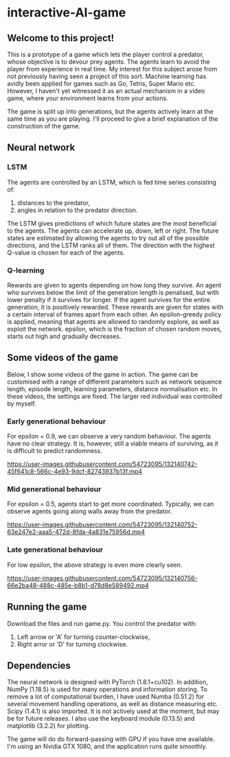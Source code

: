 # interactive-AI-game
## Welcome to this project!

This is a prototype of a game which lets the player control a predator, whose objective is to devour prey agents. The agents learn to avoid the player from experience in real time. My interest for this subject arose from not previously having seen a project of this sort. Machine learning has avidly been applied for games such as Go, Tetris, Super Mario etc. However, I haven't yet witnessed it as an actual mechanism in a video game, where your environment learns from your actions. 

The game is split up into generations, but the agents actively learn at the same time as you are playing. I'll proceed to give a brief explanation of the construction of the game.

## Neural network
### LSTM

The agents are controlled by an LSTM, which is fed time series consisting of:
1. distances to the predator,
2. angles in relation to the predator direction.

The LSTM gives predictions of which future states are the most beneficial to the agents. The agents can accelerate up, down, left or right. The future states are estimated by allowing the agents to try out all of the possible directions, and the LSTM ranks all of them. The direction with the highest Q-value is chosen for each of the agents.

### Q-learning

Rewards are given to agents depending on how long they survive. An agent who survives below the limit of the generation length is penalised, but with lower penalty if it survives for longer. If the agent survives for the entire generation, it is positively rewarded. These rewards are given for states with a certain interval of frames apart from each other. An epsilon-greedy policy is applied, meaning that agents are allowed to randomly explore, as well as exploit the network. epsilon, which is the fraction of chosen random moves, starts out high and gradually decreases. 

## Some videos of the game

Below, I show some videos of the game in action. The game can be customised with a range of different parameters such as network sequence length, episode length, learning parameters, distance normalisation etc. In these videos, the settings are fixed. The larger red individual was controlled by myself. 

### Early generational behaviour
For epsilon = 0.9, we can observe a very random behaviour. The agents have no clear strategy. It is, however, still a viable means of surviving, as it is difficult to predict randomness. 

https://user-images.githubusercontent.com/54723095/132140742-45f641c8-566c-4e93-9dcf-82743937b13f.mp4


### Mid generational behaviour
For epsilon = 0.5, agents start to get more coordinated. Typically, we can observe agents going along walls away from the predator.

https://user-images.githubusercontent.com/54723095/132140752-63e247e2-aaa5-472d-8fda-4a831e75956d.mp4

### Late generational behaviour
For low epsilon, the above strategy is even more clearly seen.

https://user-images.githubusercontent.com/54723095/132140756-66e2ba48-488c-485e-b8b1-d78d8e589492.mp4

## Running the game

Download the files and run game.py. You control the predator with:
1. Left arrow or 'A' for turning counter-clockwise,
2. Right arror or 'D' for turning clockwise.

## Dependencies

The neural network is designed with PyTorch (1.8.1+cu102). In addition, NumPy (1.18.5) is used for many operations and information storing. To remove a lot of computational burden, I have used Numba (0.51.2) for several movement handling operations, as well as distance measuring etc. Scipy (1.4.1) is also imported. It is not actively used at the moment, but may be for future releases. I also use the keyboard module (0.13.5) and matplotlib (3.2.2) for plotting.

The game will do do forward-passing with GPU if you have one available. I'm using an Nvidia GTX 1080, and the application runs quite smoothly. 
